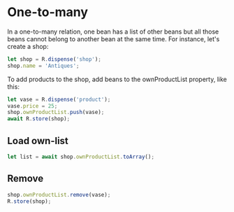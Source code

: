 # One-to-many

In a one-to-many relation, one bean has a list of other beans but all those beans cannot belong to another bean at the same time. For instance, let's create a shop:

```javascript
let shop = R.dispense('shop');
shop.name = 'Antiques';
```

To add products to the shop, add beans to the ownProductList property, like this:

```javascript
let vase = R.dispense('product');
vase.price = 25;
shop.ownProductList.push(vase);
await R.store(shop);
```

## Load own-list

```javascript
let list = await shop.ownProductList.toArray();
```

## Remove

```javascript
shop.ownProductList.remove(vase);
R.store(shop);
```
